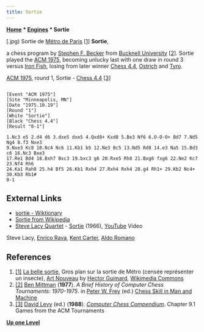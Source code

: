 ```yaml
---
title: Sortie
---
```

**[Home](Home "Home") \* [Engines](Engines "Engines") \* Sortie**



[.jpg) Sortie de [Métro de Paris](https://fr.wikipedia.org/wiki/M%C3%A9tro_de_Paris) <a id="cite-note-1" href="#cite-ref-1">[1]</a>
**Sortie**,  

a chess program by [Stephen F. Becker](Stephen_F._Becker "Stephen F. Becker") from [Bucknell University](https://en.wikipedia.org/wiki/Bucknell_University) <a id="cite-note-2" href="#cite-ref-2">[2]</a>. Sortie played the [ACM 1975](ACM_1975 "ACM 1975"), becoming unlucky last with one draw in round 3 versus [Iron Fish](Iron_Fish "Iron Fish"), losing from later winner [Chess 4.4](Chess_(Program) "Chess (Program)"), [Ostrich](Ostrich "Ostrich") and [Tyro](Tyro "Tyro").






[ACM 1975](ACM_1975 "ACM 1975"), round 1, Sortie - [Chess 4.4](Chess_(Program) "Chess (Program)") <a id="cite-note-3" href="#cite-ref-3">[3]</a>




```

[Event "ACM 1975"]
[Site "Minneapolis, MN"]
[Date "1975.10.19"]
[Round "1"]
[White "Sortie"]
[Black "Chess 4.4"]
[Result "0-1"]

1.Nc3 e5 2.d4 d6 3.dxe5 dxe5 4.Qxd8+ Kxd8 5.Be3 Nf6 6.O-O-O+ Bd7 7.Nd5 Ng4 8.f3 Nxe3 
9.Nxe3 Kc8 10.Nc4 Nc6 11.Kb1 b5 12.Ne3 Bc5 13.Nd5 Rd8 14.e3 Na5 15.Bd3 c6 16.Nc3 Bxe3 
17.Re1 Bd4 18.Bxh7 Bxc3 19.bxc3 g6 20.Rxe5 Rh8 21.Bxg6 fxg6 22.Ne2 Kc7 23.Nf4 Rh6 
24.Ka1 Rah8 25.h4 Bf5 26.Kb1 Rxh4 27.Rxh4 Rxh4 28.g4 Rh1+ 29.Kb2 Nc4+ 30.Kb3 Rb1# 
0-1

```

## External Links


* [sortie - Wiktionary](https://en.wiktionary.org/wiki/sortie)
* [Sortie from Wikipedia](https://en.wikipedia.org/wiki/Sortie)
* [Steve Lacy Quartet](https://en.wikipedia.org/wiki/Steve_Lacy_(saxophonist)) - [Sortie](https://en.wikipedia.org/wiki/Sortie_(album)) (1966), [YouTube](https://en.wikipedia.org/wiki/YouTube) Video


 Steve Lacy, [Enrico Rava](https://en.wikipedia.org/wiki/Enrico_Rava), [Kent Carter](https://en.wikipedia.org/wiki/Kent_Carter), [Aldo Romano](https://en.wikipedia.org/wiki/Aldo_Romano)
 
## References


1. <a id="cite-ref-1" href="#cite-note-1">[1]</a> [La belle sortie](https://commons.wikimedia.org/wiki/File:La_belle_sortie_(4956527450).jpg), Gros plan sur la sortie de Métro (censée représenter un insecte), [Art Nouveau](https://en.wikipedia.org/wiki/Art_Nouveau) by [Hector Guimard](https://en.wikipedia.org/wiki/Hector_Guimard), [Wikimedia Commons](https://en.wikipedia.org/wiki/Wikimedia_Commons)
2. <a id="cite-ref-2" href="#cite-note-2">[2]</a> [Ben Mittman](Ben_Mittman "Ben Mittman") (**1977**). *A Brief History of Computer Chess Tournaments: 1970-1975*. in [Peter W. Frey](Peter_W._Frey "Peter W. Frey") (ed.) [Chess Skill in Man and Machine](Chess_Skill_in_Man_and_Machine "Chess Skill in Man and Machine")
3. <a id="cite-ref-3" href="#cite-note-3">[3]</a> [David Levy](David_Levy "David Levy") (ed.) (**1988**). *[Computer Chess Compendium](Computer_Chess_Compendium "Computer Chess Compendium")*. Chapter 9.1 Games from the ACM Tournaments

**[Up one Level](Engines "Engines")**







 
